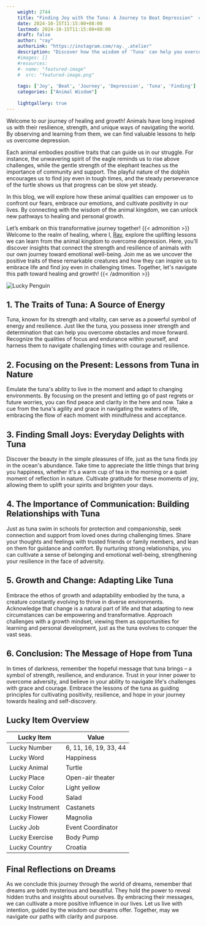 ```yaml
---
    weight: 2744
    title: "Finding Joy with the Tuna: A Journey to Beat Depression"  # Assuming 'title' column exists
    date: 2024-10-15T11:15:00+08:00
    lastmod: 2024-10-15T11:15:00+08:00
    draft: false
    author: "ray"
    authorLink: "https://instagram.com/ray._.atelier"
    description: "Discover how the wisdom of 'Tuna' can help you overcome depression and find joy in your life journey."
    #images: []
    #resources:
    #- name: "featured-image"
    #  src: "featured-image.png"
    
    tags: ['Joy', 'Beat', 'Journey', 'Depression', 'Tuna', 'Finding']
    categories: ["Animal Wisdom"]
    
    lightgallery: true
---
```

    
Welcome to our journey of healing and growth! Animals have long inspired us with their resilience, strength, and unique ways of navigating the world. By observing and learning from them, we can find valuable lessons to help us overcome depression.

Each animal embodies positive traits that can guide us in our struggle. For instance, the unwavering spirit of the eagle reminds us to rise above challenges, while the gentle strength of the elephant teaches us the importance of community and support. The playful nature of the dolphin encourages us to find joy even in tough times, and the steady perseverance of the turtle shows us that progress can be slow yet steady.

In this blog, we will explore how these animal qualities can empower us to confront our fears, embrace our emotions, and cultivate positivity in our lives. By connecting with the wisdom of the animal kingdom, we can unlock new pathways to healing and personal growth.

Let’s embark on this transformative journey together!
{{< admonition >}}
Welcome to the realm of healing, where I, [Ray](https://instagram.com/ray._.atelier), explore the uplifting lessons we can learn from the animal kingdom to overcome depression. Here, you’ll discover insights that connect the strength and resilience of animals with our own journey toward emotional well-being. Join me as we uncover the positive traits of these remarkable creatures and how they can inspire us to embrace life and find joy even in challenging times. Together, let's navigate this path toward healing and growth!
{{< /admonition >}}

![Lucky Penguin](https://cdn.pixabay.com/photo/2024/09/07/02/34/penguins-9028827_1280.jpg "Lucky Penguin")

## 1. The Traits of Tuna: A Source of Energy  
Tuna, known for its strength and vitality, can serve as a powerful symbol of energy and resilience. Just like the tuna, you possess inner strength and determination that can help you overcome obstacles and move forward. Recognize the qualities of focus and endurance within yourself, and harness them to navigate challenging times with courage and resilience.

## 2. Focusing on the Present: Lessons from Tuna in Nature  
Emulate the tuna's ability to live in the moment and adapt to changing environments. By focusing on the present and letting go of past regrets or future worries, you can find peace and clarity in the here and now. Take a cue from the tuna's agility and grace in navigating the waters of life, embracing the flow of each moment with mindfulness and acceptance.

## 3. Finding Small Joys: Everyday Delights with Tuna  
Discover the beauty in the simple pleasures of life, just as the tuna finds joy in the ocean's abundance. Take time to appreciate the little things that bring you happiness, whether it's a warm cup of tea in the morning or a quiet moment of reflection in nature. Cultivate gratitude for these moments of joy, allowing them to uplift your spirits and brighten your days.

## 4. The Importance of Communication: Building Relationships with Tuna  
Just as tuna swim in schools for protection and companionship, seek connection and support from loved ones during challenging times. Share your thoughts and feelings with trusted friends or family members, and lean on them for guidance and comfort. By nurturing strong relationships, you can cultivate a sense of belonging and emotional well-being, strengthening your resilience in the face of adversity.

## 5. Growth and Change: Adapting Like Tuna  
Embrace the ethos of growth and adaptability embodied by the tuna, a creature constantly evolving to thrive in diverse environments. Acknowledge that change is a natural part of life and that adapting to new circumstances can be empowering and transformative. Approach challenges with a growth mindset, viewing them as opportunities for learning and personal development, just as the tuna evolves to conquer the vast seas.

## 6. Conclusion: The Message of Hope from Tuna  
In times of darkness, remember the hopeful message that tuna brings – a symbol of strength, resilience, and endurance. Trust in your inner power to overcome adversity, and believe in your ability to navigate life's challenges with grace and courage. Embrace the lessons of the tuna as guiding principles for cultivating positivity, resilience, and hope in your journey towards healing and self-discovery.


## Lucky Item Overview
| Lucky Item          | Value              |
|---------------|--------------------|
| Lucky Number        | 6, 11, 16, 19, 33, 44  |
| Lucky Word          | Happiness |
| Lucky Animal        | Turtle |
| Lucky Place         | Open-air theater     |
| Lucky Color         | Light yellow     |
| Lucky Food          | Salad      |
| Lucky Instrument    | Castanets |
| Lucky Flower        | Magnolia    |
| Lucky Job           | Event Coordinator       |
| Lucky Exercise      | Body Pump  |
| Lucky Country       | Croatia    |


##  Final Reflections on Dreams

As we conclude this journey through the world of dreams, remember that dreams are both mysterious and beautiful. They hold the power to reveal hidden truths and insights about ourselves. By embracing their messages, we can cultivate a more positive influence in our lives. Let us live with intention, guided by the wisdom our dreams offer. Together, may we navigate our paths with clarity and purpose.
